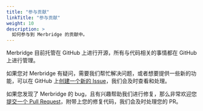 ```yaml
---
title: "参与贡献"
linkTitle: "参与贡献"
weight: 10
description: >
  如何参与到 Merbridge 的贡献中。
---
```


Merbridge 目前托管在 GitHub 上进行开源，所有与代码相关的事情都在 GitHub 上进行管理。

如果您对 Merbridge 有疑问，需要我们帮忙解决问题，或者想要提供一些新的功能，可以在 GitHub 上[创建一个新的 Issue](https://github.com/merbridge/merbridge/issues)，我们会及时查看和处理。

如果您发现了 Merbridge 的 bug，且有兴趣帮助我们进行修复，那么非常欢迎您[提交一个 Pull Request](https://github.com/merbridge/merbridge/pulls)，附带上您的修复代码，我们会及时处理您的 PR。

